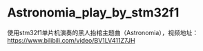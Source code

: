 # Astronomia_play_by_stm32f1
使用stm32f1单片机演奏的黑人抬棺主题曲（Astronomia），视频地址：https://www.bilibili.com/video/BV1LV411Z7JH
